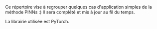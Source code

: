 Ce répertoire vise à regrouper quelques cas d'application simples de la méthode PINNs :)
Il sera complété et mis à jour au fil du temps.

La librairie utilisée est PyTorch.
